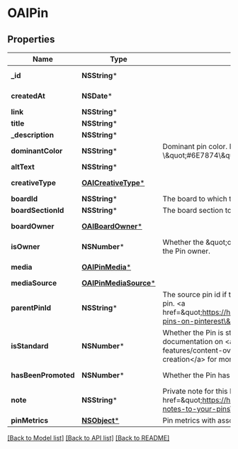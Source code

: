 # OAIPin

## Properties
Name | Type | Description | Notes
------------ | ------------- | ------------- | -------------
**_id** | **NSString*** |  | [optional] [readonly] 
**createdAt** | **NSDate*** |  | [optional] [readonly] 
**link** | **NSString*** |  | [optional] 
**title** | **NSString*** |  | [optional] 
**_description** | **NSString*** |  | [optional] 
**dominantColor** | **NSString*** | Dominant pin color. Hex number, e.g. \\\&quot;#6E7874\\\&quot;. | [optional] 
**altText** | **NSString*** |  | [optional] 
**creativeType** | [**OAICreativeType***](OAICreativeType.md) |  | [optional] [readonly] 
**boardId** | **NSString*** | The board to which this Pin belongs. | [optional] 
**boardSectionId** | **NSString*** | The board section to which this Pin belongs. | [optional] 
**boardOwner** | [**OAIBoardOwner***](OAIBoardOwner.md) |  | [optional] [readonly] 
**isOwner** | **NSNumber*** | Whether the \&quot;operation user_account\&quot; is the Pin owner. | [optional] [readonly] 
**media** | [**OAIPinMedia***](OAIPinMedia.md) |  | [optional] [readonly] 
**mediaSource** | [**OAIPinMediaSource***](OAIPinMediaSource.md) |  | [optional] 
**parentPinId** | **NSString*** | The source pin id if this pin was saved from another pin. &lt;a href&#x3D;\&quot;https://help.pinterest.com/article/save-pins-on-pinterest\&quot;&gt;Learn more&lt;/a&gt;. | [optional] 
**isStandard** | **NSNumber*** | Whether the Pin is standard or not. See documentation on &lt;a href&#x3D;\&quot;/docs/api-features/content-overview/\&quot;&gt;Changes to Pin creation&lt;/a&gt; for more information. | [optional] 
**hasBeenPromoted** | **NSNumber*** | Whether the Pin has been promoted or not. | [optional] [readonly] 
**note** | **NSString*** | Private note for this Pin. &lt;a href&#x3D;\&quot;https://help.pinterest.com/en/article/add-notes-to-your-pins\&quot;&gt;Learn more&lt;/a&gt;. | [optional] 
**pinMetrics** | [**NSObject***](.md) | Pin metrics with associated time intervals if any. | [optional] 

[[Back to Model list]](../README.md#documentation-for-models) [[Back to API list]](../README.md#documentation-for-api-endpoints) [[Back to README]](../README.md)


